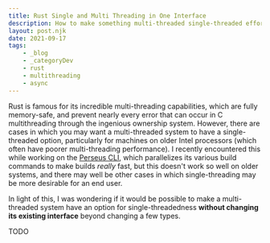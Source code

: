 ```yaml
---
title: Rust Single and Multi Threading in One Interface
description: How to make something multi-threaded single-threaded effortlessly in Rust.
layout: post.njk
date: 2021-09-17
tags:
    - _blog
    - _categoryDev
    - rust
    - multithreading
    - async
---
```


Rust is famous for its incredible multi-threading capabilities, which are fully memory-safe, and prevent nearly every error that can occur in C multithreading through the ingenious ownership system. However, there are cases in which you may want a multi-threaded system to have a single-threaded option, particularly for machines on older Intel processors (which often have poorer multi-threading performance). I recently encountered this while working on the [Perseus CLI](https://arctic-hen7.github.io/perseus/cli.html), which parallelizes its various build commands to make builds *really* fast, but this doesn't work so well on older systems, and there may well be other cases in which single-threading may be more desirable for an end user.

In light of this, I was wondering if it would be possible to make a multi-threaded system have an option for single-threadedness **without changing its existing interface** beyond changing a few types.

TODO
